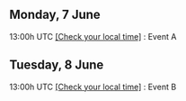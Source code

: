 ## Monday, 7 June

13:00h UTC [[Check your local time]](https://www.timeanddate.com/worldclock/converter.html?iso=20210505T130000&p1=195) : Event A

## Tuesday, 8 June

13:00h UTC [[Check your local time]](https://www.timeanddate.com/worldclock/converter.html?iso=20210506T130000&p1=195) : Event B
